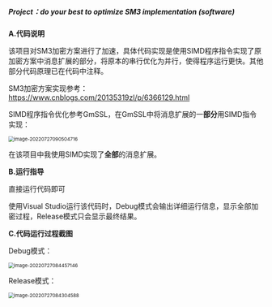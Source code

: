 ##### Project：do your best to optimize SM3 implementation (software)



**A.代码说明**

该项目对SM3加密方案进行了加速，具体代码实现是使用SIMD程序指令实现了原加密方案中消息扩展的部分，将原本的串行优化为并行，使得程序运行更快。其他部分代码原理已在代码中注释。

SM3加密方案实现参考：https://www.cnblogs.com/20135319zl/p/6366129.html

SIMD程序指令优化参考GmSSL，在GmSSL中将消息扩展的一**部分**用SIMD指令实现：

<img src="C:\Users\zhongh\AppData\Roaming\Typora\typora-user-images\image-20220727090504716.png" alt="image-20220727090504716" style="zoom:67%;" />

在该项目中我使用SIMD实现了**全部**的消息扩展。



**B.运行指导**

直接运行代码即可

使用Visual Studio运行该代码时，Debug模式会输出详细运行信息，显示全部加密过程，Release模式只会显示最终结果。



**C.代码运行过程截图**

Debug模式：

<img src="C:\Users\zhongh\AppData\Roaming\Typora\typora-user-images\image-20220727084457146.png" alt="image-20220727084457146" style="zoom:67%;" />

Release模式：

<img src="C:\Users\zhongh\AppData\Roaming\Typora\typora-user-images\image-20220727084304588.png" alt="image-20220727084304588" style="zoom:67%;" />